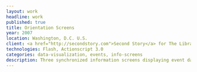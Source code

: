 ```yaml
---
layout: work
headline: work
published: true
title: Orientation Screens
year: 2007
location: Washington, D.C. U.S.
client: <a href="http://secondstory.com">Second Story</a> for The Library of Congress
technologies: Flash, Actionscript 3.0
categories: data-visualization, events, info-screens
description: Three synchronized information screens displaying event data, motion graphics and image slideshows
---
```

